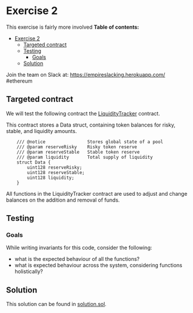 # Exercise 2

This exercise is fairly more involved 
**Table of contents:**

- [Exercise 2](#exercise-2)
  - [Targeted contract](#targeted-contract)
  - [Testing](#testing)
    - [Goals](#goals)
  - [Solution](#solution)

Join the team on Slack at: https://empireslacking.herokuapp.com/ #ethereum

## Targeted contract

We will test the following contract the [LiquidityTracker](./exercise2/LiquidityTracker.sol) contract.

This contract stores a Data struct, containing token balances for risky, stable, and liquidity amounts. 

```
    /// @notice                Stores global state of a pool
    /// @param reserveRisky    Risky token reserve
    /// @param reserveStable   Stable token reserve
    /// @param liquidity       Total supply of liquidity
    struct Data {
        uint128 reserveRisky;
        uint128 reserveStable;
        uint128 liquidity;
    }
```

All functions in the LiquidityTracker contract are used to adjust and change balances on the addition and removal of funds. 

## Testing 

### Goals
While writing invariants for this code, consider the following: 
- what is the expected behaviour of all the functions?
- what is expected behaviour across the system, considering functions holistically? 

## Solution

This solution can be found in [solution.sol](./exercise2/solution.sol).
